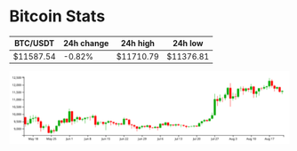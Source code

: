 # Bitcoin Stats

BTC/USDT|24h change|24h high|24h low|
|---|---|---|---|
|$11587.54|-0.82%|$11710.79|$11376.81|

<img src="./chart.svg">
